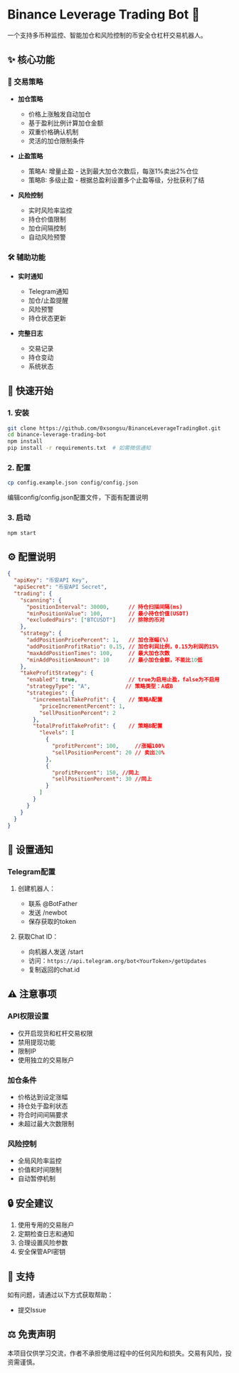 # Binance Leverage Trading Bot 🤖

一个支持多币种监控、智能加仓和风险控制的币安全仓杠杆交易机器人。

## ✨ 核心功能

### 🎯 交易策略
- **加仓策略**
  - 价格上涨触发自动加仓
  - 基于盈利比例计算加仓金额
  - 双重价格确认机制
  - 灵活的加仓限制条件

- **止盈策略**
  - 策略A: 增量止盈 - 达到最大加仓次数后，每涨1%卖出2%仓位
  - 策略B: 多级止盈 - 根据总盈利设置多个止盈等级，分批获利了结

- **风险控制**
  - 实时风险率监控
  - 持仓价值限制
  - 加仓间隔控制
  - 自动风险预警

### 🛠️ 辅助功能
- **实时通知**
  - Telegram通知
  - 加仓/止盈提醒
  - 风险预警
  - 持仓状态更新

- **完整日志**
  - 交易记录
  - 持仓变动
  - 系统状态

## 🚀 快速开始

### 1. 安装
```bash
git clone https://github.com/0xsongsu/BinanceLeverageTradingBot.git
cd binance-leverage-trading-bot
npm install
pip install -r requirements.txt  # 如需微信通知
```

### 2. 配置
```bash
cp config.example.json config/config.json
```
编辑config/config.json配置文件，下面有配置说明

### 3. 启动
```bash
npm start
```

## ⚙️ 配置说明

```json
{
  "apiKey": "币安API Key",
  "apiSecret": "币安API Secret",
  "trading": {
    "scanning": {
      "positionInterval": 30000,      // 持仓扫描间隔(ms)
      "minPositionValue": 100,        // 最小持仓价值(USDT)
      "excludedPairs": ["BTCUSDT"]    // 排除的币对
    },
    "strategy": {
      "addPositionPricePercent": 1,   // 加仓涨幅(%)
      "addPositionProfitRatio": 0.15, // 加仓利润比例，0.15为利润的15%
      "maxAddPositionTimes": 100,     // 最大加仓次数
      "minAddPositionAmount": 10      // 最小加仓金额，不能比10低
    },
    "takeProfitStrategy": {
      "enabled": true,                // true为启用止盈，false为不启用
      "strategyType": "A",           // 策略类型：A或B
      "strategies": {
        "incrementalTakeProfit": {    // 策略A配置
          "priceIncrementPercent": 1,
          "sellPositionPercent": 2
        },
        "totalProfitTakeProfit": {    // 策略B配置
          "levels": [
            {
              "profitPercent": 100,     //涨幅100%
              "sellPositionPercent": 20 // 卖出20%
            },
            {
              "profitPercent": 150, //同上
              "sellPositionPercent": 30 //同上
            }
          ]
        }
      }
    }
  }
}
```

## 📱 设置通知

### Telegram配置
1. 创建机器人：
   - 联系 @BotFather
   - 发送 /newbot
   - 保存获取的token

2. 获取Chat ID：
   - 向机器人发送 /start
   - 访问：`https://api.telegram.org/bot<YourToken>/getUpdates`
   - 复制返回的chat.id

## ⚠️ 注意事项

### API权限设置
- 仅开启现货和杠杆交易权限
- 禁用提现功能
- 限制IP
- 使用独立的交易账户

### 加仓条件
- 价格达到设定涨幅
- 持仓处于盈利状态
- 符合时间间隔要求
- 未超过最大次数限制

### 风险控制
- 全局风险率监控
- 价值和时间限制
- 自动暂停机制

## 🔒 安全建议
1. 使用专用的交易账户
2. 定期检查日志和通知
3. 合理设置风险参数
4. 安全保管API密钥

## 🛟 支持
如有问题，请通过以下方式获取帮助：
- 提交Issue

## ⚖️ 免责声明
本项目仅供学习交流，作者不承担使用过程中的任何风险和损失。交易有风险，投资需谨慎。
